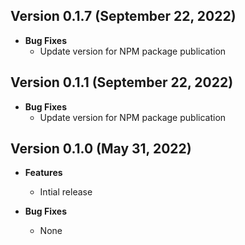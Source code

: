 ## Version 0.1.7 (September 22, 2022)
- **Bug Fixes**
  - Update version for NPM package publication

## Version 0.1.1 (September 22, 2022)
- **Bug Fixes**
  - Update version for NPM package publication


## Version 0.1.0 (May 31, 2022)
- **Features**
  - Intial release

- **Bug Fixes**
  - None

